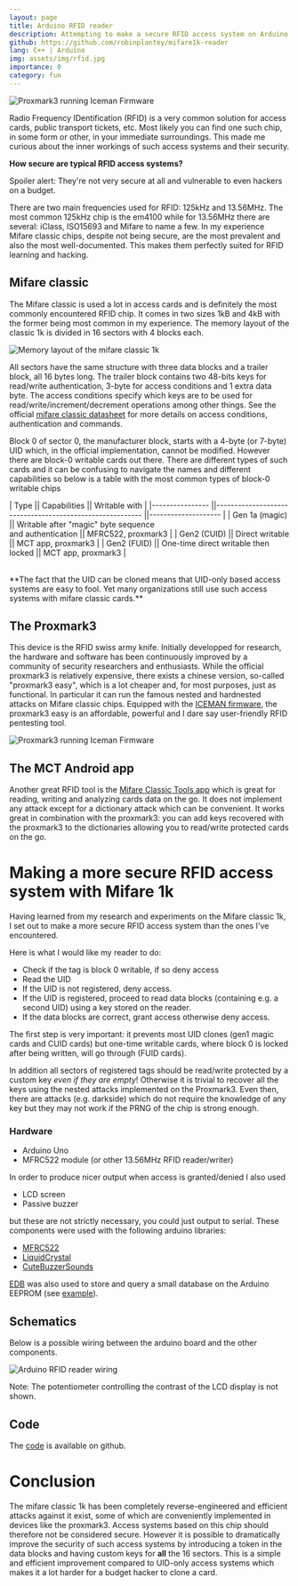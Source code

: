 ```yaml
---
layout: page
title: Arduino RFID reader
description: Attempting to make a secure RFID access system on Arduino using Mifare 1k chips and MFRC522.
github: https://github.com/robinplantey/mifare1k-reader
lang: C++ | Arduino
img: assets/img/rfid.jpg
importance: 0
category: fun
---
```


![Proxmark3 running Iceman Firmware](/assets/img/rfid.jpg)

Radio Frequency IDentification (RFID) is a very common solution for access cards, 
public transport tickets, etc. Most likely you can find one such chip, in some form or other, in your immediate 
surroundings. This made me curious about the inner workings of such access systems and their security.

**How secure are typical RFID access systems?**

Spoiler alert: They're not very secure at all and vulnerable to even hackers on a budget.

There are two main frequencies used for RFID: 125kHz and 13.56MHz. The most common 125kHz chip is the em4100 while for 13.56MHz there are several: iClass, ISO15693 and Mifare to name a few. In my experience Mifare classic chips, despite not being secure, are the most prevalent and also the most well-documented. This makes them perfectly suited for RFID learning and hacking.

## **Mifare classic**

The Mifare classic is used a lot in access cards and is definitely the most commonly encountered RFID chip. It comes in two sizes 1kB and 4kB with the former being most common in my experience. The memory layout of the classic 1k is divided in 16 sectors with 4 blocks each.

![Memory layout of the mifare classic 1k](/assets/img/mfclassic1k.png)

All sectors have the same structure with three data blocks and a trailer block, all 16 bytes long. The trailer block contains two 48-bits keys for read/write authentication, 3-byte for access conditions and 1 extra data byte. The access conditions specify which keys are to be used for read/write/increment/decrement operations among other things. See the official [mifare classic datasheet](https://www.nxp.com/docs/en/data-sheet/MF1S50YYX_V1.pdf) for more details on access conditions, authentication and commands.

Block 0 of sector 0, the manufacturer block, starts with a 4-byte (or 7-byte) UID which, in the official implementation, cannot be modified. However there are block-0 writable cards out there. There are different types of such cards and it can be confusing to navigate the names and different capabilities so below is a table with the most common types of block-0 writable chips 

| Type           	|| Capabilities                                            	|| Writable with      	|
|----------------	||---------------------------------------------------------	||--------------------	|
| Gen 1a (magic) 	|| Writable after "magic" byte sequence <br> and authentication 	|| MFRC522, proxmark3 	|
| Gen2 (CUID)    	|| Direct writable                                         	|| MCT app, proxmark3 	|
| Gen2 (FUID)    	|| One-time direct writable then locked                    	|| MCT app, proxmark3 	|

<br>
**The fact that the UID can be cloned means that UID-only based access systems are easy to fool. Yet many organizations still use such access systems with mifare classic cards.**

## **The Proxmark3**

This device is the RFID swiss army knife. Initially developped for research, the hardware and software has been continuously improved by a community of security researchers and enthusiasts. While the official proxmark3 is relatively expensive, there exists a chinese version, so-called "proxmark3 easy", which is a lot cheaper and, for most purposes, just as functional. In particular it can run the famous nested and hardnested attacks on Mifare classic chips. Equipped with the [ICEMAN firmware](https://github.com/RfidResearchGroup/proxmark3), the proxmark3 easy is an affordable, powerful and I dare say user-friendly RFID pentesting tool.

![Proxmark3 running Iceman Firmware](/assets/img/pm3.png)

## **The MCT Android app**

Another great RFID tool is the [Mifare Classic Tools app](https://play.google.com/store/apps/details?id=de.syss.MifareClassicTool) which is great for reading, writing and analyzing cards data on the go. It does not implement any attack except for a dictionary attack which can be convenient. It works great in combination with the proxmark3: you can add keys recovered with the proxmark3 to the dictionaries allowing you to read/write protected cards on the go.

# **Making a more secure RFID access system with Mifare 1k**

Having learned from my research and experiments on the Mifare classic 1k, I set out to make a more secure RFID 
access system than the ones I've encountered. 

Here is what I would like my reader to do:
- Check if the tag is block 0 writable, if so deny access
- Read the UID
- If the UID is not registered, deny access.
- If the UID is registered, proceed to read data blocks (containing e.g. a second UID) using a key stored on the 
reader.
- If the data blocks are correct, grant access otherwise deny access.

The first step is very important: it prevents most UID clones (gen1 magic cards and CUID cards) but one-time writable 
cards, where block 0 is locked after being written, will go through (FUID cards).

In addition all sectors of registered tags should be read/write protected by a custom key *even if they are empty*! 
Otherwise it is trivial to recover all the keys using the nested attacks implemented on the Proxmark3. Even then, 
there are attacks (e.g. darkside) which do not require the knowledge of any key but they may not work if the PRNG of 
the chip is strong enough.

### **Hardware**

- Arduino Uno
- MFRC522 module (or other 13.56MHz RFID reader/writer)

In order to produce nicer output when access is granted/denied I also used

- LCD screen 
- Passive buzzer

but these are not strictly necessary, you could just output to serial. These components were used with the following arduino libraries:

- [MFRC522](https://github.com/miguelbalboa/rfid)
- [LiquidCrystal](https://github.com/arduino-libraries/LiquidCrystal)
- [CuteBuzzerSounds](https://github.com/GypsyRobot/CuteBuzzerSounds)

[EDB](https://github.com/jwhiddon/EDB) was also used to store and query a small database on the Arduino EEPROM (see
[example](https://github.com/jwhiddon/EDB/blob/master/examples/EDB_Internal_EEPROM/EDB_Internal_EEPROM.ino)).


## **Schematics**

Below is a possible wiring between the arduino board and the other components.

![Arduino RFID reader wiring](/assets/img/rfid-reader.png)

Note: The potentiometer controlling the contrast of the LCD display is not shown.

## **Code**

The [code](https://github.com/robinplantey/mifare1k-reader) is available on github.

# **Conclusion**

The mifare classic 1k has been completely reverse-engineered and efficient attacks against it exist, some of which 
are conveniently implemented in devices like the proxmark3. Access systems based on this chip should therefore not be considered secure. However it is possible to dramatically improve the security of such access systems by introducing a token in the data blocks and having custom keys for **all** the 16 sectors. This is a simple and efficient improvement compared to UID-only access systems which makes it a lot harder for a budget hacker to clone a card.

